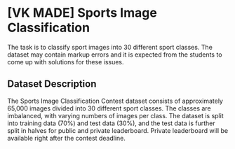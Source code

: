 # [VK MADE] Sports Image Classification

The task is to classify sport images into 30 different sport classes. 
The dataset may contain markup errors and it is expected from the students to come up with solutions for these issues.

## Dataset Description

The Sports Image Classification Contest dataset consists of approximately 65,000 images divided into 30 different sport classes.
The classes are imbalanced, with varying numbers of images per class.
The dataset is split into training data (70%) and test data (30%), and the test data is further split in halves for public and private leaderboard.
Private leaderboard will be available right after the contest deadline.
